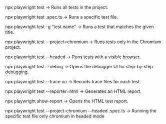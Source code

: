 npx playwright test	-> Runs all tests in the project.

npx playwright test <file>.spec.ts ->	Runs a specific test file.

npx playwright test -g "test name"	-> 	Runs a test that matches the given title.

npx playwright test --project=chromium	-> 	Runs tests only in the Chromium project.

npx playwright test --headed -> 	Runs tests with a visible browser.

npx playwright test --debug	-> 	Opens the debugger UI for step-by-step debugging.

npx playwright test --trace on		-> Records trace files for each test.

npx playwright test --reporter=html		-> Generates an HTML report.

npx playwright show-report		-> Opens the HTML test report.

npx playwright test --project-chromium --headed <file>.spec.ts ->  Running the specific test file only chromium in headed mode 